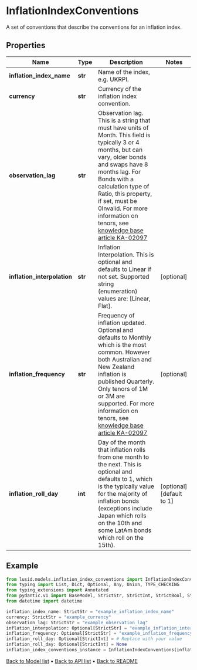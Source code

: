 # InflationIndexConventions

A set of conventions that describe the conventions for an inflation index.
## Properties
Name | Type | Description | Notes
------------ | ------------- | ------------- | -------------
**inflation_index_name** | **str** | Name of the index, e.g. UKRPI. | 
**currency** | **str** | Currency of the inflation index convention. | 
**observation_lag** | **str** | Observation lag. This is a string that must have units of Month.  This field is typically 3 or 4 months, but can vary, older bonds and swaps have 8 months lag.  For Bonds with a calculation type of Ratio, this property, if set, must be 0Invalid.    For more information on tenors, see [knowledge base article KA-02097](https://support.lusid.com/knowledgebase/article/KA-02097) | 
**inflation_interpolation** | **str** | Inflation Interpolation. This is optional and defaults to Linear if not set.    Supported string (enumeration) values are: [Linear, Flat]. | [optional] 
**inflation_frequency** | **str** | Frequency of inflation updated. Optional and defaults to Monthly which is the most common.  However both Australian and New Zealand inflation is published Quarterly. Only tenors of 1M or 3M are supported.    For more information on tenors, see [knowledge base article KA-02097](https://support.lusid.com/knowledgebase/article/KA-02097) | [optional] 
**inflation_roll_day** | **int** | Day of the month that inflation rolls from one month to the next. This is optional and defaults to 1, which is  the typically value for the majority of inflation bonds (exceptions include Japan which rolls on the 10th  and some LatAm bonds which roll on the 15th). | [optional] [default to 1]
## Example

```python
from lusid.models.inflation_index_conventions import InflationIndexConventions
from typing import List, Dict, Optional, Any, Union, TYPE_CHECKING
from typing_extensions import Annotated
from pydantic.v1 import BaseModel, StrictStr, StrictInt, StrictBool, StrictFloat, StrictBytes, Field, validator, ValidationError, conlist, constr
from datetime import datetime

inflation_index_name: StrictStr = "example_inflation_index_name"
currency: StrictStr = "example_currency"
observation_lag: StrictStr = "example_observation_lag"
inflation_interpolation: Optional[StrictStr] = "example_inflation_interpolation"
inflation_frequency: Optional[StrictStr] = "example_inflation_frequency"
inflation_roll_day: Optional[StrictInt] = # Replace with your value
inflation_roll_day: Optional[StrictInt] = None
inflation_index_conventions_instance = InflationIndexConventions(inflation_index_name=inflation_index_name, currency=currency, observation_lag=observation_lag, inflation_interpolation=inflation_interpolation, inflation_frequency=inflation_frequency, inflation_roll_day=inflation_roll_day)

```

[Back to Model list](../README.md#documentation-for-models) &#8226; [Back to API list](../README.md#documentation-for-api-endpoints) &#8226; [Back to README](../README.md)

